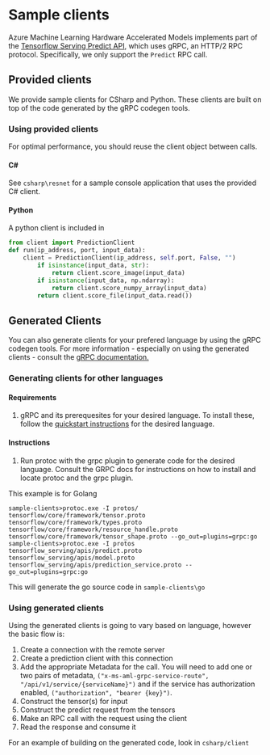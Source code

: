 # Sample clients

Azure Machine Learning Hardware Accelerated Models implements part of the [Tensorflow Serving Predict API](https://github.com/tensorflow/serving/blob/r1.12/tensorflow_serving/apis/prediction_service.proto), which uses gRPC, an HTTP/2 RPC protocol. Specifically, we only support the `Predict` RPC call.  

## Provided clients
We provide sample clients for CSharp and Python. These clients are built on top of the code generated by the gRPC codegen tools.

### Using provided clients
For optimal performance, you should reuse the client object between calls.
#### C#
See `csharp\resnet` for a sample console application that uses the provided C# client.
#### Python
A python client is included in 
``` python
from client import PredictionClient
def run(ip_address, port, input_data):
    client = PredictionClient(ip_address, self.port, False, "")
        if isinstance(input_data, str):
            return client.score_image(input_data)
        if isinstance(input_data, np.ndarray):
            return client.score_numpy_array(input_data)
        return client.score_file(input_data.read())
```

## Generated Clients
You can also generate clients for your prefered language by using the gRPC codegen tools. For more information - especially on using the generated clients - consult the [gRPC documentation.](https://grpc.io/docs/
)

### Generating clients for other languages
#### Requirements
1. gRPC and its prerequesites for your desired language. To install these, follow the [quickstart instructions](https://grpc.io/docs/) for the desired language.
#### Instructions
1. Run protoc with the grpc plugin to generate code for the desired language. Consult the GRPC docs for instructions on how to install and locate protoc and the grpc plugin.

This example is for Golang
```
sample-clients>protoc.exe -I protos/ tensorflow/core/framework/tensor.proto tensorflow/core/framework/types.proto tensorflow/core/framework/resource_handle.proto tensorflow/core/framework/tensor_shape.proto --go_out=plugins=grpc:go
sample-clients>protoc.exe -I protos tensorflow_serving/apis/predict.proto tensorflow_serving/apis/model.proto tensorflow_serving/apis/prediction_service.proto --go_out=plugins=grpc:go
```

This will generate the go source code in `sample-clients\go`
### Using generated clients
Using the generated clients is going to vary based on language, however the basic flow is:
1. Create a connection with the remote server
2. Create a prediction client with this connection
3. Add the appropriate Metadata for the call. You will need to add one or two pairs of metadata, `("x-ms-aml-grpc-service-route", "/api/v1/service/{serviceName}")` and if the service has authorization enabled, `("authorization", "bearer {key}")`.
3. Construct the tensor(s) for input
4. Construct the predict request from the tensors
5. Make an RPC call with the request using the client
6. Read the response and consume it

For an example of building on the generated code, look in `csharp/client`
